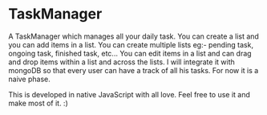TaskManager
===========

A TaskManager which manages all your daily task. You can create a list and you can add items in a list. You can create multiple lists eg:- pending task, ongoing task, finished task, etc... You can edit items in a list and can drag and drop items within a list and across the lists. I will integrate it with mongoDB so that every user can have a track of all his tasks. For now it is a naive phase.

This is developed in native JavaScript with all love. Feel free to use it and make most of it. :)
